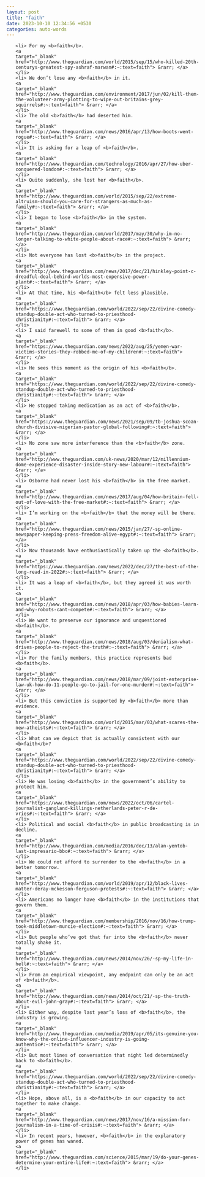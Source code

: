 ```yaml
---
layout: post
title: "faith"
date: 2023-10-10 12:34:56 +0530
categories: auto-words
---
```

<ol>

    <li> For my <b>faith</b>.
    <a 
    target="_blank" 
    href="http://www.theguardian.com/world/2015/sep/15/who-killed-20th-centurys-greatest-spy-ashraf-marwan#:~:text=faith"> &rarr; </a>
    </li>
    <li> We don’t lose any <b>faith</b> in it.
    <a 
    target="_blank" 
    href="http://www.theguardian.com/environment/2017/jun/02/kill-them-the-volunteer-army-plotting-to-wipe-out-britains-grey-squirrels#:~:text=faith"> &rarr; </a>
    </li>
    <li> The old <b>faith</b> had deserted him.
    <a 
    target="_blank" 
    href="http://www.theguardian.com/news/2016/apr/13/how-boots-went-rogue#:~:text=faith"> &rarr; </a>
    </li>
    <li> It is asking for a leap of <b>faith</b>.
    <a 
    target="_blank" 
    href="http://www.theguardian.com/technology/2016/apr/27/how-uber-conquered-london#:~:text=faith"> &rarr; </a>
    </li>
    <li> Quite suddenly, she lost her <b>faith</b>.
    <a 
    target="_blank" 
    href="http://www.theguardian.com/world/2015/sep/22/extreme-altruism-should-you-care-for-strangers-as-much-as-family#:~:text=faith"> &rarr; </a>
    </li>
    <li> I began to lose <b>faith</b> in the system.
    <a 
    target="_blank" 
    href="http://www.theguardian.com/world/2017/may/30/why-im-no-longer-talking-to-white-people-about-race#:~:text=faith"> &rarr; </a>
    </li>
    <li> Not everyone has lost <b>faith</b> in the project.
    <a 
    target="_blank" 
    href="http://www.theguardian.com/news/2017/dec/21/hinkley-point-c-dreadful-deal-behind-worlds-most-expensive-power-plant#:~:text=faith"> &rarr; </a>
    </li>
    <li> At that time, his <b>faith</b> felt less plausible.
    <a 
    target="_blank" 
    href="https://www.theguardian.com/world/2022/sep/22/divine-comedy-standup-double-act-who-turned-to-priesthood-christianity#:~:text=faith"> &rarr; </a>
    </li>
    <li> I said farewell to some of them in good <b>faith</b>.
    <a 
    target="_blank" 
    href="https://www.theguardian.com/news/2022/aug/25/yemen-war-victims-stories-they-robbed-me-of-my-children#:~:text=faith"> &rarr; </a>
    </li>
    <li> He sees this moment as the origin of his <b>faith</b>.
    <a 
    target="_blank" 
    href="https://www.theguardian.com/world/2022/sep/22/divine-comedy-standup-double-act-who-turned-to-priesthood-christianity#:~:text=faith"> &rarr; </a>
    </li>
    <li> He stopped taking medication as an act of <b>faith</b>.
    <a 
    target="_blank" 
    href="https://www.theguardian.com/news/2021/sep/09/tb-joshua-scoan-church-divisive-nigerian-pastor-global-following#:~:text=faith"> &rarr; </a>
    </li>
    <li> No zone saw more interference than the <b>faith</b> zone.
    <a 
    target="_blank" 
    href="http://www.theguardian.com/uk-news/2020/mar/12/millennium-dome-experience-disaster-inside-story-new-labour#:~:text=faith"> &rarr; </a>
    </li>
    <li> Osborne had never lost his <b>faith</b> in the free market.
    <a 
    target="_blank" 
    href="http://www.theguardian.com/news/2017/aug/04/how-britain-fell-out-of-love-with-the-free-market#:~:text=faith"> &rarr; </a>
    </li>
    <li> I’m working on the <b>faith</b> that the money will be there.
    <a 
    target="_blank" 
    href="http://www.theguardian.com/news/2015/jan/27/-sp-online-newspaper-keeping-press-freedom-alive-egypt#:~:text=faith"> &rarr; </a>
    </li>
    <li> Now thousands have enthusiastically taken up the <b>faith</b>.
    <a 
    target="_blank" 
    href="https://www.theguardian.com/news/2022/dec/27/the-best-of-the-long-read-in-2022#:~:text=faith"> &rarr; </a>
    </li>
    <li> It was a leap of <b>faith</b>, but they agreed it was worth it.
    <a 
    target="_blank" 
    href="http://www.theguardian.com/news/2018/apr/03/how-babies-learn-and-why-robots-cant-compete#:~:text=faith"> &rarr; </a>
    </li>
    <li> We want to preserve our ignorance and unquestioned <b>faith</b>.
    <a 
    target="_blank" 
    href="http://www.theguardian.com/news/2018/aug/03/denialism-what-drives-people-to-reject-the-truth#:~:text=faith"> &rarr; </a>
    </li>
    <li> For the family members, this practice represents bad <b>faith</b>.
    <a 
    target="_blank" 
    href="http://www.theguardian.com/news/2018/mar/09/joint-enterprise-law-uk-how-do-11-people-go-to-jail-for-one-murder#:~:text=faith"> &rarr; </a>
    </li>
    <li> But this conviction is supported by <b>faith</b> more than evidence.
    <a 
    target="_blank" 
    href="http://www.theguardian.com/world/2015/mar/03/what-scares-the-new-atheists#:~:text=faith"> &rarr; </a>
    </li>
    <li> What can we depict that is actually consistent with our <b>faith</b>?
    <a 
    target="_blank" 
    href="https://www.theguardian.com/world/2022/sep/22/divine-comedy-standup-double-act-who-turned-to-priesthood-christianity#:~:text=faith"> &rarr; </a>
    </li>
    <li> He was losing <b>faith</b> in the government’s ability to protect him.
    <a 
    target="_blank" 
    href="https://www.theguardian.com/news/2022/oct/06/cartel-journalist-gangland-killings-netherlands-peter-r-de-vries#:~:text=faith"> &rarr; </a>
    </li>
    <li> Political and social <b>faith</b> in public broadcasting is in decline.
    <a 
    target="_blank" 
    href="http://www.theguardian.com/media/2016/dec/13/alan-yentob-last-impresario-bbc#:~:text=faith"> &rarr; </a>
    </li>
    <li> We could not afford to surrender to the <b>faith</b> in a better tomorrow.
    <a 
    target="_blank" 
    href="http://www.theguardian.com/world/2019/apr/12/black-lives-matter-deray-mckesson-ferguson-protests#:~:text=faith"> &rarr; </a>
    </li>
    <li> Americans no longer have <b>faith</b> in the institutions that govern them.
    <a 
    target="_blank" 
    href="http://www.theguardian.com/membership/2016/nov/16/how-trump-took-middletown-muncie-election#:~:text=faith"> &rarr; </a>
    </li>
    <li> But people who’ve got that far into the <b>faith</b> never totally shake it.
    <a 
    target="_blank" 
    href="http://www.theguardian.com/news/2014/nov/26/-sp-my-life-in-hell#:~:text=faith"> &rarr; </a>
    </li>
    <li> From an empirical viewpoint, any endpoint can only be an act of <b>faith</b>.
    <a 
    target="_blank" 
    href="http://www.theguardian.com/news/2014/oct/21/-sp-the-truth-about-evil-john-gray#:~:text=faith"> &rarr; </a>
    </li>
    <li> Either way, despite last year’s loss of <b>faith</b>, the industry is growing.
    <a 
    target="_blank" 
    href="http://www.theguardian.com/media/2019/apr/05/its-genuine-you-know-why-the-online-influencer-industry-is-going-authentic#:~:text=faith"> &rarr; </a>
    </li>
    <li> But most lines of conversation that night led determinedly back to <b>faith</b>.
    <a 
    target="_blank" 
    href="https://www.theguardian.com/world/2022/sep/22/divine-comedy-standup-double-act-who-turned-to-priesthood-christianity#:~:text=faith"> &rarr; </a>
    </li>
    <li> Hope, above all, is a <b>faith</b> in our capacity to act together to make change.
    <a 
    target="_blank" 
    href="http://www.theguardian.com/news/2017/nov/16/a-mission-for-journalism-in-a-time-of-crisis#:~:text=faith"> &rarr; </a>
    </li>
    <li> In recent years, however, <b>faith</b> in the explanatory power of genes has waned.
    <a 
    target="_blank" 
    href="http://www.theguardian.com/science/2015/mar/19/do-your-genes-determine-your-entire-life#:~:text=faith"> &rarr; </a>
    </li>